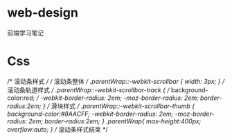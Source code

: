 # web-design
前端学习笔记

# Css
/* 滚动条样式 */
/* 滚动条整体 */
.parentWrap::-webkit-scrollbar {
 width: 3px;
}
/* 滚动条轨道样式 */
 .parentWrap::-webkit-scrollbar-track {
/*  background-color:red; */
 -webkit-border-radius: 2em;
 -moz-border-radius: 2em;
 border-radius:2em;
}
/* 滑块样式 */
 .parentWrap::-webkit-scrollbar-thumb {
 background-color:#8AACFF;
 -webkit-border-radius: 2em;
 -moz-border-radius: 2em;
 border-radius:2em;
}
.parentWrap{
	max-height:400px;
	overflow:auto;
}
/* 滚动条样式结束 */